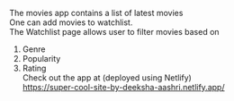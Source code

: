 The movies app contains a list of latest movies</br>
One can add movies to watchlist.<br>
The Watchlist page allows user to filter movies based on<br>
1. Genre<br>
2. Popularity<br>
3. Rating <br>
 Check out the app at (deployed using Netlify) <br>
 https://super-cool-site-by-deeksha-aashri.netlify.app/
